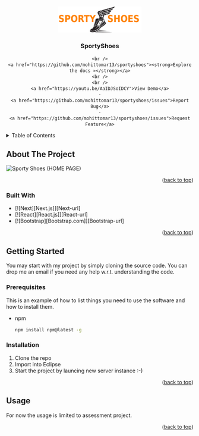 <!-- PROJECT LOGO -->
<br />
<div align="center">
  <a href="https://github.com/mohittomar13/sportyshoes">
    <img src="src/main/webapp/img/logo.png" alt="Sporty Shoes" width="225" height="70">
  </a>

<h3 align="center">SportyShoes</h3>

  <p align="center">
  
    <br />
    <a href="https://github.com/mohittomar13/sportyshoes"><strong>Explore the docs »</strong></a>
    <br />
    <br />
    <a href="https://youtu.be/AaIDJSoIDCY">View Demo</a>
    ·
    <a href="https://github.com/mohittomar13/sportyshoes/issues">Report Bug</a>
    ·
    <a href="https://github.com/mohittomar13/sportyshoes/issues">Request Feature</a>
  </p>
</div>



<!-- TABLE OF CONTENTS -->
<details>
  <summary>Table of Contents</summary>
  <ol>
    <li>
      <a href="#about-the-project">About The Project</a>
      <ul>
        <li><a href="#built-with">Built With</a></li>
      </ul>
    </li>
    <li>
      <a href="#getting-started">Getting Started</a>
      <ul>
        <li><a href="#prerequisites">Prerequisites</a></li>
        <li><a href="#installation">Installation</a></li>
      </ul>
    </li>
    <li><a href="#usage">Usage</a></li>
    <li><a href="#roadmap">Roadmap</a></li>
    <li><a href="#contributing">Contributing</a></li>
    <li><a href="#license">License</a></li>
    <li><a href="#contact">Contact</a></li>
    <li><a href="#acknowledgments">Acknowledgments</a></li>
  </ol>
</details>



<!-- ABOUT THE PROJECT -->
## About The Project

<!-- [![Product Name Screen Shot][product-screenshot]](https://example.com) -->

<img src="https://i.ibb.co/rGXrVzf/DEMO.png" alt="Sporty Shoes (HOME PAGE)" width="640" height="342">

<p align="right">(<a href="#readme-top">back to top</a>)</p>



### Built With

* [![Next][Next.js]][Next-url]
* [![React][React.js]][React-url]
* [![Bootstrap][Bootstrap.com]][Bootstrap-url]

<p align="right">(<a href="#readme-top">back to top</a>)</p>



<!-- GETTING STARTED -->
## Getting Started

You may start with my project by simply cloning the source code. You can drop me an email if you need
any help w.r.t. understanding the code.

### Prerequisites

This is an example of how to list things you need to use the software and how to install them.
* npm
  ```sh
  npm install npm@latest -g
  ```

### Installation

1. Clone the repo 
2. Import into Eclipse
3. Start the project by launcing new server instance :-)

<p align="right">(<a href="#readme-top">back to top</a>)</p>



<!-- USAGE EXAMPLES -->
## Usage

For now the usage is limited to assessment project.

<p align="right">(<a href="#readme-top">back to top</a>)</p>
